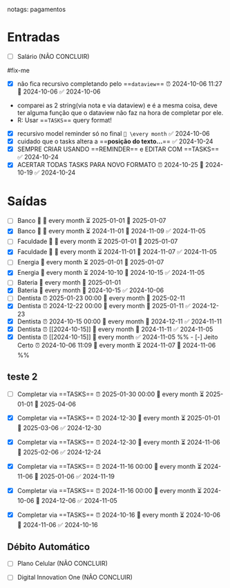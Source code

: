 notags: pagamentos

# Entradas

- [ ] Salário (NÃO CONCLUIR)

#fix-me 
- [x] não fica recursivo completando pelo ==`dataview`==  ⏰ 2024-10-06 11:27 📅 2024-10-06 ✅ 2024-10-06
- comparei as 2 string(via nota e via dataview) e é a mesma coisa, deve ter alguma função que o dataview não faz na hora de completar por ele.
- R: Usar ==`TASKS`== query format!

- [x] recursivo model reminder só no final `🔁 \every month` ✅ 2024-10-06
- [x] cuidado que o tasks altera a ==**posição do texto...**== ✅ 2024-10-24
- [x] SEMPRE CRIAR USANDO ==REMINDER== e EDITAR COM ==TASKS== ✅ 2024-10-24
- [x] ACERTAR TODAS TASKS PARA NOVO FORMATO  ⏰ 2024-10-25 📅 2024-10-19 ✅ 2024-10-24

# Saídas
- [ ] Banco 🔼 🔁 every month ⏳ 2025-01-01 📅 2025-01-07
- [x] Banco 🔼 🔁 every month ⏳ 2024-11-01 📅 2024-11-09 ✅ 2024-11-05
- [ ] Faculdade 🔼 🔁 every month ⏳ 2025-01-01 📅 2025-01-07
- [x] Faculdade 🔼 🔁 every month ⏳ 2024-11-01 📅 2024-11-07 ✅ 2024-11-05
- [ ] Energia 🔁 every month ⏳ 2025-01-01 📅 2025-01-07
- [x] Energia 🔁 every month ⏳ 2024-10-10 📅 2024-10-15 ✅ 2024-11-05
- [ ] Bateria 🔁 every month 📅 2025-01-01
- [x] Bateria 🔁 every month 📅 2024-10-15 ✅ 2024-10-06
- [ ] Dentista ⏰ 2025-01-23 00:00 🔁 every month 📅 2025-02-11
- [x] Dentista ⏰ 2024-12-22 00:00 🔁 every month 📅 2025-01-11 ✅ 2024-12-23
- [x] Dentista ⏰ 2024-10-15 00:00 🔁 every month 📅 2024-12-11 ✅ 2024-11-11
- [x] Dentista ⏰ [[2024-10-15]] 🔁 every month 📅 2024-11-11 ✅ 2024-11-05
- [x] Dentista ⏰ [[2024-10-15]] 🔁 every month ✅ 2024-11-05
%% - [-] Jeito Certo ⏰ 2024-10-06 11:09 🔁 every month ⏳ 2024-11-07 📅 2024-11-06 %%

## teste 2
- [ ] Completar via ==TASKS== ⏰ 2025-01-30 00:00 🔁 every month ⏳ 2025-01-01 📅 2025-04-06
- [x] Completar via ==TASKS== ⏰ 2024-12-30 🔁 every month ⏳ 2025-01-01 📅 2025-03-06 ✅ 2024-12-30
- [x] Completar via ==TASKS== ⏰ 2024-12-30 🔁 every month ⏳ 2024-11-06 📅 2025-02-06 ✅ 2024-12-24
- [x] Completar via ==TASKS== ⏰ 2024-11-16 00:00 🔁 every month ⏳ 2024-11-06 📅 2025-01-06 ✅ 2024-11-19
- [x] Completar via ==TASKS== ⏰ 2024-11-16 00:00 🔁 every month ⏳ 2024-10-06 📅 2024-12-06 ✅ 2024-11-05
- [x] Completar via ==TASKS== ⏰ 2024-10-16 🔁 every month ⏳ 2024-10-06 📅 2024-11-06 ✅ 2024-10-16


## Débito Automático
- [ ] Plano Celular (NÃO CONCLUIR)
- [ ] Digital Innovation One (NÃO CONCLUIR)


